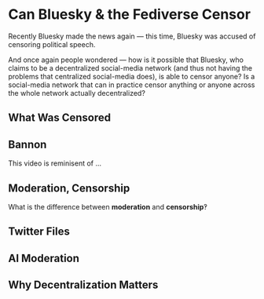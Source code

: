 # Can Bluesky & the Fediverse Censor

Recently Bluesky made the news again — this time, Bluesky was accused of censoring political speech.

And once again people wondered — how is it possible that Bluesky, who claims to be a decentralized social-media network (and thus not having the problems that centralized social-media does), is able to censor anyone? Is a social-media network that can in practice censor anything or anyone across the whole network actually decentralized?

## What Was Censored

## Bannon

This video is reminisent of ...

## Moderation, Censorship

What is the difference between **moderation** and **censorship**‽

## Twitter Files

## 

## AI Moderation


## Why Decentralization Matters
